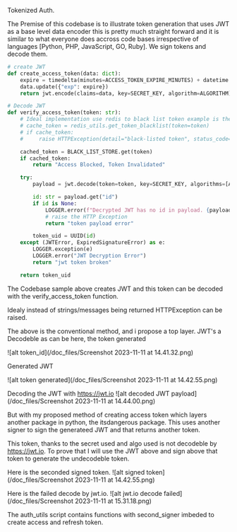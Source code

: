 Tokenized Auth.

The Premise of this codebase is to illustrate token generation that uses JWT as a base level data encoder this is pretty much straight forward and it is similar to what everyone does accross code bases irrespective of languages [Python, PHP, JavaScript, GO, Ruby].
We sign tokens and decode them. 


```python
# create JWT  
def create_access_token(data: dict):
    expire = timedelta(minutes=ACCESS_TOKEN_EXPIRE_MINUTES) + datetime.utcnow()
    data.update({"exp": expire})
    return jwt.encode(claims=data, key=SECRET_KEY, algorithm=ALGORITHM)

# Decode JWT
def verify_access_token(token: str):
    # Ideal implementation use redis to black list token example is the below:
    # cache_token = redis_utils.get_token_blacklist(token=token)
    # if cache_token:
    #     raise HTTPException(detail="black-listed token", status_code=401)

    cached_token = BLACK_LIST_STORE.get(token)
    if cached_token:
        return "Access Blocked, Token Invalidated"

    try:
        payload = jwt.decode(token=token, key=SECRET_KEY, algorithms=[ALGORITHM])

        id: str = payload.get("id")
        if id is None:
            LOGGER.error(f"Decrypted JWT has no id in payload. {payload}")
            # raise the HTTP Exception
            return "token payload error"

        token_uid = UUID(id)
    except (JWTError, ExpiredSignatureError) as e:
        LOGGER.exception(e)
        LOGGER.error("JWT Decryption Error")
        return "jwt token broken"

    return token_uid

```


The Codebase sample above creates JWT and this token can be decoded with the verify_access_token function.

Idealy instead of strings/messages being returned HTTPException can be raised.

The above is the conventional method, and i propose a top layer. JWT's a Decodeble as can be here, the token generated

![alt token_id](/doc_files/Screenshot 2023-11-11 at 14.41.32.png)

Generated JWT

![alt token generated](/doc_files/Screenshot 2023-11-11 at 14.42.55.png)

Decoding the JWT with https://jwt.io
![alt decoded JWT payload](/doc_files/Screenshot 2023-11-11 at 14.44.00.png)


But with my proposed method of creating access token which layers another package in python, the itsdangerous package. This uses another signer to sign the generateed JWT and that returns another token.

This token, thanks to the secret used and algo  used is not decodeble by https://jwt.io. 
To prove that I will use the JWT above and sign above that token to generate the undecodeble token.

Here is the seconded signed token.
![alt signed token](/doc_files/Screenshot 2023-11-11 at 14.42.55.png)


Here is the failed decode by jwt.io.
![alt jwt.io decode failed](/doc_files/Screenshot 2023-11-11 at 15.31.18.png)


The auth_utils script contains functions with second_signer imbeded to create access and refresh token.